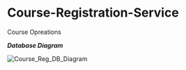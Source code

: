 # Course-Registration-Service
Course Opreations

 **_Database Diagram_**
 
 
![Course_Reg_DB_Diagram](https://user-images.githubusercontent.com/83007756/143612662-9b5467af-7fa8-4345-b080-df02f601aac8.jpg)
